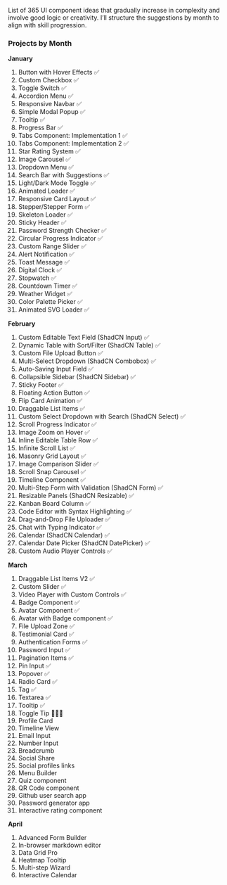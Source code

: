 List of 365 UI component ideas that gradually increase in complexity and involve good logic or creativity. 
I’ll structure the suggestions by month to align with skill progression.

### **Projects by Month**
**January**  
1. Button with Hover Effects ✅
2. Custom Checkbox ✅
3. Toggle Switch  ✅
4. Accordion Menu  ✅
5. Responsive Navbar  ✅
6. Simple Modal Popup  ✅
7. Tooltip ✅
8. Progress Bar ✅
9. Tabs Component: Implementation 1 ✅
10. Tabs Component: Implementation 2 ✅
11. Star Rating System ✅
12. Image Carousel ✅
13. Dropdown Menu ✅
14. Search Bar with Suggestions ✅
15. Light/Dark Mode Toggle ✅
16. Animated Loader ✅
17. Responsive Card Layout ✅
18. Stepper/Stepper Form ✅
19. Skeleton Loader ✅
20. Sticky Header ✅
21. Password Strength Checker ✅
22. Circular Progress Indicator ✅
23. Custom Range Slider ✅
24. Alert Notification ✅
25. Toast Message ✅
26. Digital Clock ✅
27. Stopwatch ✅
28. Countdown Timer ✅
29. Weather Widget ✅
30. Color Palette Picker ✅
31. Animated SVG Loader ✅

**February**  
1. Custom Editable Text Field (ShadCN Input) ✅
2. Dynamic Table with Sort/Filter (ShadCN Table) ✅
3. Custom File Upload Button ✅
4. Multi-Select Dropdown (ShadCN Combobox) ✅
5. Auto-Saving Input Field ✅
6. Collapsible Sidebar (ShadCN Sidebar) ✅
7. Sticky Footer ✅
8. Floating Action Button ✅
9. Flip Card Animation ✅
10. Draggable List Items ✅
11. Custom Select Dropdown with Search (ShadCN Select) ✅
12. Scroll Progress Indicator ✅
13. Image Zoom on Hover ✅
14. Inline Editable Table Row ✅
15. Infinite Scroll List ✅
16. Masonry Grid Layout ✅ 
17. Image Comparison Slider ✅ 
18. Scroll Snap Carousel ✅
19. Timeline Component ✅  
20. Multi-Step Form with Validation (ShadCN Form) ✅  
21. Resizable Panels (ShadCN Resizable) ✅  
22. Kanban Board Column ✅
23. Code Editor with Syntax Highlighting ✅ 
24. Drag-and-Drop File Uploader ✅ 
25. Chat with Typing Indicator ✅   
26. Calendar (ShadCN Calendar) ✅
27. Calendar Date Picker (ShadCN DatePicker) ✅  
28. Custom Audio Player Controls ✅

**March**

1. Draggable List Items V2 ✅ 
2. Custom Slider ✅
3. Video Player with Custom Controls ✅ 
4. Badge Component ✅  
5. Avatar Component ✅
6. Avatar with Badge component ✅
7. File Upload Zone ✅
8. Testimonial Card ✅ 
9. Authentication Forms ✅  
10. Password Input ✅  
11. Pagination Items ✅
12. Pin Input ✅
13. Popover ✅ 
14. Radio Card ✅ 
15. Tag ✅  
16. Textarea ✅ 
17. Tooltip ✅  
18. Toggle Tip 👨🏻‍💻   
19. Profile Card  
20. Timeline View  
21. Email Input  
22. Number Input 
23. Breadcrumb 
24. Social Share  
25. Social profiles links
26. Menu Builder  
27. Quiz component  
28. QR Code component
29. Github user search app  
30. Password generator app  
31. Interactive rating component  

**April**
1. Advanced Form Builder  
2. In-browser markdown editor  
3. Data Grid Pro  
4. Heatmap Tooltip
5. Multi-step Wizard 
6. Interactive Calendar
